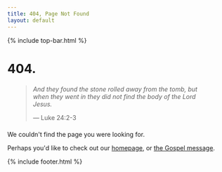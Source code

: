```yaml
---
title: 404, Page Not Found
layout: default
---
```


{% include top-bar.html %}

<main id="content" class="container center" role="main">
    <div id="main-title"><h1 class="text-center"><span class="brand-highlight">404.</span></h1></div>
    <blockquote style="width:80%;max-width:600px;margin:1.5em auto">
        <p class="text-center font-24"><em>And they found the stone rolled away from the tomb, but when they went in they did not find the body of the Lord Jesus.</em></p>
        <p class="text-right">&mdash; Luke 24:2-3</p>
    </blockquote>
    <p class="text-center">We couldn't find the page you were looking for.</p>
    <p class="text-center">Perhaps you'd like to check out our <a href="/">homepage</a>, or <a href="/gospel">the Gospel message</a>.</p>
</main>

{% include footer.html %}
